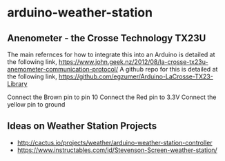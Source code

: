 # arduino-weather-station

## Anenometer - the Crosse Technology TX23U
The main refernces for how to integrate this into an Arduino is detailed at the following link,
https://www.john.geek.nz/2012/08/la-crosse-tx23u-anemometer-communication-protocol/
A github repo for this is detailed at the following link,
https://github.com/egzumer/Arduino-LaCrosse-TX23-Library

Connect the Brown pin to pin 10
Connect the Red pin to 3.3V
Connect the yellow pin to ground







## Ideas on Weather Station Projects
- http://cactus.io/projects/weather/arduino-weather-station-controller
- https://www.instructables.com/id/Stevenson-Screen-weather-station/
